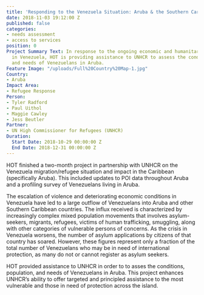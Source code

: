 ```yaml
---
title: 'Responding to the Venezuela Situation: Aruba & the Southern Caribbean'
date: 2018-11-03 19:12:00 Z
published: false
categories:
- needs assessment
- access to services
position: 0
Project Summary Text: In response to the ongoing economic and humanitarian crisis
  in Venezuela, HOT is providing assistance to UNHCR to assess the conditions, population,
  and needs of Venezuelans in Aruba.
Feature Image: "/uploads/Full%20Country%20Map-1.jpg"
Country:
- Aruba
Impact Area:
- Refugee Response
Person:
- Tyler Radford
- Paul Uithol
- Maggie Cawley
- Jess Beutler
Partner:
- UN High Commissioner for Refugees (UNHCR)
Duration:
  Start Date: 2018-10-29 00:00:00 Z
  End Date: 2018-12-31 00:00:00 Z
---
```


HOT finished a two-month project in partnership with UNHCR on the Venezuela migration/refugee situation and impact in the Caribbean (specifically Aruba). This included updates to POI data throughout Aruba and a profiling survey of Venezuelans living in Aruba.

The escalation of violence and deteriorating economic conditions in Venezuela have led to a large outflow of Venezuelans into Aruba and other Southern Caribbean countries. The influx received is characterized by increasingly complex mixed population movements that involves asylum-seekers, migrants, refugees, victims of human trafficking, smuggling, along with other categories of vulnerable persons of concerns. As the crisis in Venezuela worsens, the number of asylum applications by citizens of that country has soared. However, these figures represent only a fraction of the total number of Venezuelans who may be in need of international protection, as many do not or cannot register as asylum seekers.

HOT provided assistance to UNHCR in order to to asses the conditions, population, and needs of Venezuelans in Aruba. This project enhances UNHCR’s ability to offer targeted and principled assistance to the most vulnerable and those in need of protection across the island.
